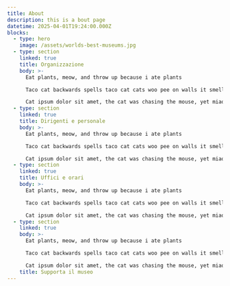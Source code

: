 ```yaml
---
title: About
description: this is a bout page
datetime: 2025-04-01T19:24:00.000Z
blocks:
  - type: hero
    image: /assets/worlds-best-museums.jpg
  - type: section
    linked: true
    title: Organizzazione
    body: >-
      Eat plants, meow, and throw up because i ate plants

      Taco cat backwards spells taco cat cats woo pee on walls it smells like breakfast

      Cat ipsum dolor sit amet, the cat was chasing the mouse, yet miaow then turn around and show you my bum. Rub whiskers on bare skin act innocent. You are a captive audience while sitting on the toilet, pet me. Scoot butt on the rug annoy kitten brother with poking yet i bet my nine lives on you-oooo-ooo-hooo. Claw drapes more napping, more napping all the napping is exhausting hack up furballs chase imaginary bugs kitty loves pigs so meow pretend you want to go out but then don't.
  - type: section
    linked: true
    title: Dirigenti e personale
    body: >-
      Eat plants, meow, and throw up because i ate plants

      Taco cat backwards spells taco cat cats woo pee on walls it smells like breakfast

      Cat ipsum dolor sit amet, the cat was chasing the mouse, yet miaow then turn around and show you my bum. Rub whiskers on bare skin act innocent. You are a captive audience while sitting on the toilet, pet me. Scoot butt on the rug annoy kitten brother with poking yet i bet my nine lives on you-oooo-ooo-hooo. Claw drapes more napping, more napping all the napping is exhausting hack up furballs chase imaginary bugs kitty loves pigs so meow pretend you want to go out but then don't.
  - type: section
    linked: true
    title: Uffici e orari
    body: >-
      Eat plants, meow, and throw up because i ate plants

      Taco cat backwards spells taco cat cats woo pee on walls it smells like breakfast

      Cat ipsum dolor sit amet, the cat was chasing the mouse, yet miaow then turn around and show you my bum. Rub whiskers on bare skin act innocent. You are a captive audience while sitting on the toilet, pet me. Scoot butt on the rug annoy kitten brother with poking yet i bet my nine lives on you-oooo-ooo-hooo. Claw drapes more napping, more napping all the napping is exhausting hack up furballs chase imaginary bugs kitty loves pigs so meow pretend you want to go out but then don't.
  - type: section
    linked: true
    body: >-
      Eat plants, meow, and throw up because i ate plants

      Taco cat backwards spells taco cat cats woo pee on walls it smells like breakfast

      Cat ipsum dolor sit amet, the cat was chasing the mouse, yet miaow then turn around and show you my bum. Rub whiskers on bare skin act innocent. You are a captive audience while sitting on the toilet, pet me. Scoot butt on the rug annoy kitten brother with poking yet i bet my nine lives on you-oooo-ooo-hooo. Claw drapes more napping, more napping all the napping is exhausting hack up furballs chase imaginary bugs kitty loves pigs so meow pretend you want to go out but then don't.
    title: Supporta il museo
---
```


